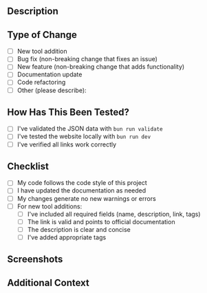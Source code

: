 ## Description
<!-- Provide a brief summary of the changes in this pull request -->

## Type of Change
<!-- Check relevant options by putting an `x` inside the brackets -->
- [ ] New tool addition
- [ ] Bug fix (non-breaking change that fixes an issue)
- [ ] New feature (non-breaking change that adds functionality)
- [ ] Documentation update
- [ ] Code refactoring
- [ ] Other (please describe):

## How Has This Been Tested?
<!-- Describe how you tested your changes -->
- [ ] I've validated the JSON data with `bun run validate`
- [ ] I've tested the website locally with `bun run dev`
- [ ] I've verified all links work correctly

## Checklist
<!-- Check relevant options by putting an `x` inside the brackets -->
- [ ] My code follows the code style of this project
- [ ] I have updated the documentation as needed
- [ ] My changes generate no new warnings or errors
- [ ] For new tool additions:
  - [ ] I've included all required fields (name, description, link, tags)
  - [ ] The link is valid and points to official documentation
  - [ ] The description is clear and concise
  - [ ] I've added appropriate tags

## Screenshots
<!-- If applicable, add screenshots to help explain your changes -->

## Additional Context
<!-- Add any other context about the pull request here -->